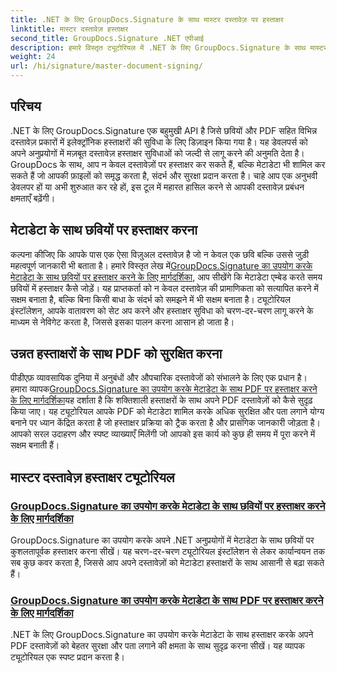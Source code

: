 ```yaml
---
title: .NET के लिए GroupDocs.Signature के साथ मास्टर दस्तावेज़ पर हस्ताक्षर
linktitle: मास्टर दस्तावेज़ हस्ताक्षर
second_title: GroupDocs.Signature .NET एपीआई
description: हमारे विस्तृत ट्यूटोरियल में .NET के लिए GroupDocs.Signature के साथ मास्टर दस्तावेज़ पर हस्ताक्षर करना। मेटाडेटा के साथ छवियों और PDF पर आसानी से हस्ताक्षर करें।
weight: 24
url: /hi/signature/master-document-signing/
---
```

## परिचय

.NET के लिए GroupDocs.Signature एक बहुमुखी API है जिसे छवियों और PDF सहित विभिन्न दस्तावेज़ प्रकारों में इलेक्ट्रॉनिक हस्ताक्षरों की सुविधा के लिए डिज़ाइन किया गया है। यह डेवलपर्स को अपने अनुप्रयोगों में मज़बूत दस्तावेज़ हस्ताक्षर सुविधाओं को जल्दी से लागू करने की अनुमति देता है। GroupDocs के साथ, आप न केवल दस्तावेज़ों पर हस्ताक्षर कर सकते हैं, बल्कि मेटाडेटा भी शामिल कर सकते हैं जो आपकी फ़ाइलों को समृद्ध करता है, संदर्भ और सुरक्षा प्रदान करता है। चाहे आप एक अनुभवी डेवलपर हों या अभी शुरुआत कर रहे हों, इस टूल में महारत हासिल करने से आपकी दस्तावेज़ प्रबंधन क्षमताएँ बढ़ेंगी।

## मेटाडेटा के साथ छवियों पर हस्ताक्षर करना  
कल्पना कीजिए कि आपके पास एक ऐसा विज़ुअल दस्तावेज़ है जो न केवल एक छवि बल्कि उससे जुड़ी महत्वपूर्ण जानकारी भी बताता है। हमारे विस्तृत लेख में[GroupDocs.Signature का उपयोग करके मेटाडेटा के साथ छवियों पर हस्ताक्षर करने के लिए मार्गदर्शिका](./signing-images-with-metadata/), आप सीखेंगे कि मेटाडेटा एम्बेड करते समय छवियों में हस्ताक्षर कैसे जोड़ें। यह प्राप्तकर्ता को न केवल दस्तावेज़ की प्रामाणिकता को सत्यापित करने में सक्षम बनाता है, बल्कि बिना किसी बाधा के संदर्भ को समझने में भी सक्षम बनाता है। ट्यूटोरियल इंस्टॉलेशन, आपके वातावरण को सेट अप करने और हस्ताक्षर सुविधा को चरण-दर-चरण लागू करने के माध्यम से नेविगेट करता है, जिससे इसका पालन करना आसान हो जाता है।

## उन्नत हस्ताक्षरों के साथ PDF को सुरक्षित करना  
 पीडीएफ़ व्यावसायिक दुनिया में अनुबंधों और औपचारिक दस्तावेजों को संभालने के लिए एक प्रधान है। हमारा व्यापक[GroupDocs.Signature का उपयोग करके मेटाडेटा के साथ PDF पर हस्ताक्षर करने के लिए मार्गदर्शिका](./signing-pdf-with-metadata/)यह दर्शाता है कि शक्तिशाली हस्ताक्षरों के साथ अपने PDF दस्तावेज़ों को कैसे सुदृढ़ किया जाए। यह ट्यूटोरियल आपके PDF को मेटाडेटा शामिल करके अधिक सुरक्षित और पता लगाने योग्य बनाने पर ध्यान केंद्रित करता है जो हस्ताक्षर प्रक्रिया को ट्रैक करता है और प्रासंगिक जानकारी जोड़ता है। आपको सरल उदाहरण और स्पष्ट व्याख्याएँ मिलेंगी जो आपको इस कार्य को कुछ ही समय में पूरा करने में सक्षम बनाती हैं।

## मास्टर दस्तावेज़ हस्ताक्षर ट्यूटोरियल
### [GroupDocs.Signature का उपयोग करके मेटाडेटा के साथ छवियों पर हस्ताक्षर करने के लिए मार्गदर्शिका](./signing-images-with-metadata/)
GroupDocs.Signature का उपयोग करके अपने .NET अनुप्रयोगों में मेटाडेटा के साथ छवियों पर कुशलतापूर्वक हस्ताक्षर करना सीखें। यह चरण-दर-चरण ट्यूटोरियल इंस्टॉलेशन से लेकर कार्यान्वयन तक सब कुछ कवर करता है, जिससे आप अपने दस्तावेज़ों को मेटाडेटा हस्ताक्षरों के साथ आसानी से बढ़ा सकते हैं।
### [GroupDocs.Signature का उपयोग करके मेटाडेटा के साथ PDF पर हस्ताक्षर करने के लिए मार्गदर्शिका](./signing-pdf-with-metadata/)
.NET के लिए GroupDocs.Signature का उपयोग करके मेटाडेटा के साथ हस्ताक्षर करके अपने PDF दस्तावेज़ों को बेहतर सुरक्षा और पता लगाने की क्षमता के साथ सुदृढ़ करना सीखें। यह व्यापक ट्यूटोरियल एक स्पष्ट प्रदान करता है।